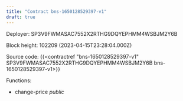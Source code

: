 ```yaml
---
title: "Contract bns-1650128529397-v1"
draft: true
---
```

Deployer: SP3V9FWMASAC7552X2RTHG9DQYEPHMM4WSBJM2Y6B


 



Block height: 102209 (2023-04-15T23:28:04.000Z)

Source code: {{<contractref "bns-1650128529397-v1" SP3V9FWMASAC7552X2RTHG9DQYEPHMM4WSBJM2Y6B bns-1650128529397-v1>}}

Functions:

* change-price _public_
